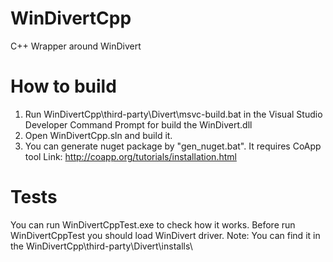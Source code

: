 # WinDivertCpp
C++ Wrapper around WinDivert

# How to build
1. Run WinDivertCpp\third-party\Divert\msvc-build.bat in the Visual Studio Developer Command Prompt for build the WinDivert.dll
2. Open WinDivertCpp.sln and build it.
3. You can generate nuget package by "gen_nuget.bat". It requires CoApp tool Link: http://coapp.org/tutorials/installation.html

# Tests
You can run WinDivertCppTest.exe to check how it works.
Before run WinDivertCppTest you should load WinDivert driver. 
Note: You can find it in the WinDivertCpp\third-party\Divert\installs\

